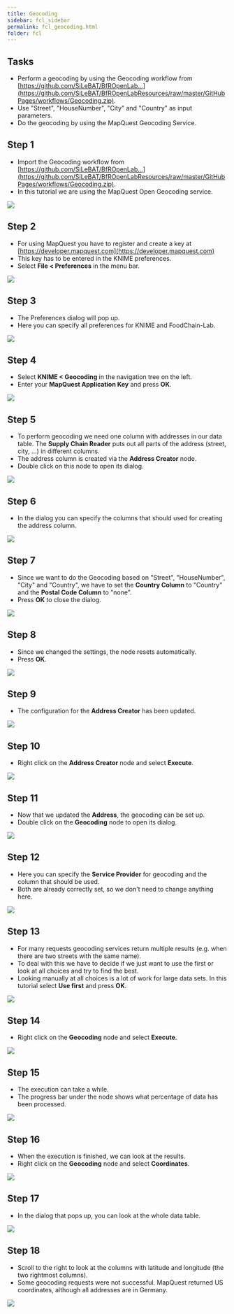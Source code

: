 ```yaml
---
title: Geocoding
sidebar: fcl_sidebar
permalink: fcl_geocoding.html
folder: fcl
---
```


<h2 class="tutorial-heading">Tasks</h2>

 * Perform a geocoding by using the Geocoding workflow from [https://github.com/SiLeBAT/BfROpenLab...](https://github.com/SiLeBAT/BfROpenLabResources/raw/master/GitHubPages/workflows/Geocoding.zip).
 * Use "Street", "HouseNumber", "City" and "Country" as input parameters.
 * Do the geocoding by using the MapQuest Geocoding Service.

<h2 class="tutorial-heading">Step 1</h2>

 * Import the Geocoding workflow from [https://github.com/SiLeBAT/BfROpenLab...](https://github.com/SiLeBAT/BfROpenLabResources/raw/master/GitHubPages/workflows/Geocoding.zip).
 * In this tutorial we are using the MapQuest Open Geocoding service.

<a href="https://github.com/SiLeBAT/BfROpenLabResources/raw/master/GitHubPages/documents/foodchainlab_geocoding/1.png"><img class="aligncenter" src="https://github.com/SiLeBAT/BfROpenLabResources/raw/master/GitHubPages/documents/foodchainlab_geocoding/1.png"/></a>

<h2 class="tutorial-heading">Step 2</h2>

 * For using MapQuest you have to register and create a key at [https://developer.mapquest.com](https://developer.mapquest.com)
 * This key has to be entered in the KNIME preferences.
 * Select **File < Preferences** in the menu bar.

<a href="https://github.com/SiLeBAT/BfROpenLabResources/raw/master/GitHubPages/documents/foodchainlab_geocoding/2.png"><img class="aligncenter" src="https://github.com/SiLeBAT/BfROpenLabResources/raw/master/GitHubPages/documents/foodchainlab_geocoding/2.png"/></a>

<h2 class="tutorial-heading">Step 3</h2>

 * The Preferences dialog will pop up.
 * Here you can specify all preferences for KNIME and FoodChain-Lab.

<a href="https://github.com/SiLeBAT/BfROpenLabResources/raw/master/GitHubPages/documents/foodchainlab_geocoding/3.png"><img class="aligncenter" src="https://github.com/SiLeBAT/BfROpenLabResources/raw/master/GitHubPages/documents/foodchainlab_geocoding/3.png"/></a>

<h2 class="tutorial-heading">Step 4</h2>

 * Select **KNIME < Geocoding** in the navigation tree on the left.
 * Enter your **MapQuest Application Key** and press **OK**.

<a href="https://github.com/SiLeBAT/BfROpenLabResources/raw/master/GitHubPages/documents/foodchainlab_geocoding/4.png"><img class="aligncenter" src="https://github.com/SiLeBAT/BfROpenLabResources/raw/master/GitHubPages/documents/foodchainlab_geocoding/4.png"/></a>

<h2 class="tutorial-heading">Step 5</h2>

 * To perform geocoding we need one column with addresses in our data table. The **Supply Chain Reader** puts out all parts of the address (street, city, ...) in different columns.
 * The address column is created via the **Address Creator** node.
 * Double click on this node to open its dialog.

<a href="https://github.com/SiLeBAT/BfROpenLabResources/raw/master/GitHubPages/documents/foodchainlab_geocoding/5.png"><img class="aligncenter" src="https://github.com/SiLeBAT/BfROpenLabResources/raw/master/GitHubPages/documents/foodchainlab_geocoding/5.png"/></a>

<h2 class="tutorial-heading">Step 6</h2>

 * In the dialog you can specify the columns that should used for creating the address column.

<a href="https://github.com/SiLeBAT/BfROpenLabResources/raw/master/GitHubPages/documents/foodchainlab_geocoding/6.png"><img class="aligncenter" src="https://github.com/SiLeBAT/BfROpenLabResources/raw/master/GitHubPages/documents/foodchainlab_geocoding/6.png"/></a>

<h2 class="tutorial-heading">Step 7</h2>

 * Since we want to do the Geocoding based on "Street", "HouseNumber", "City" and "Country", we have to set the **Country Column** to "Country" and the **Postal Code Column** to "none".
 * Press **OK** to close the dialog.

<a href="https://github.com/SiLeBAT/BfROpenLabResources/raw/master/GitHubPages/documents/foodchainlab_geocoding/7.png"><img class="aligncenter" src="https://github.com/SiLeBAT/BfROpenLabResources/raw/master/GitHubPages/documents/foodchainlab_geocoding/7.png"/></a>

<h2 class="tutorial-heading">Step 8</h2>

 * Since we changed the settings, the node resets automatically.
 * Press **OK**.

<a href="https://github.com/SiLeBAT/BfROpenLabResources/raw/master/GitHubPages/documents/foodchainlab_geocoding/8.png"><img class="aligncenter" src="https://github.com/SiLeBAT/BfROpenLabResources/raw/master/GitHubPages/documents/foodchainlab_geocoding/8.png"/></a>

<h2 class="tutorial-heading">Step 9</h2>

 * The configuration for the **Address Creator** has been updated.

<a href="https://github.com/SiLeBAT/BfROpenLabResources/raw/master/GitHubPages/documents/foodchainlab_geocoding/9.png"><img class="aligncenter" src="https://github.com/SiLeBAT/BfROpenLabResources/raw/master/GitHubPages/documents/foodchainlab_geocoding/9.png"/></a>

<h2 class="tutorial-heading">Step 10</h2>

 * Right click on the **Address Creator** node and select **Execute**.

<a href="https://github.com/SiLeBAT/BfROpenLabResources/raw/master/GitHubPages/documents/foodchainlab_geocoding/10.png"><img class="aligncenter" src="https://github.com/SiLeBAT/BfROpenLabResources/raw/master/GitHubPages/documents/foodchainlab_geocoding/10.png"/></a>

<h2 class="tutorial-heading">Step 11</h2>

 * Now that we updated the **Address**, the geocoding can be set up.
 * Double click on the **Geocoding** node to open its dialog.

<a href="https://github.com/SiLeBAT/BfROpenLabResources/raw/master/GitHubPages/documents/foodchainlab_geocoding/11.png"><img class="aligncenter" src="https://github.com/SiLeBAT/BfROpenLabResources/raw/master/GitHubPages/documents/foodchainlab_geocoding/11.png"/></a>

<h2 class="tutorial-heading">Step 12</h2>

 * Here you can specify the **Service Provider** for geocoding and the column that should be used.
 * Both are already correctly set, so we don't need to change anything here.

<a href="https://github.com/SiLeBAT/BfROpenLabResources/raw/master/GitHubPages/documents/foodchainlab_geocoding/12.png"><img class="aligncenter" src="https://github.com/SiLeBAT/BfROpenLabResources/raw/master/GitHubPages/documents/foodchainlab_geocoding/12.png"/></a>

<h2 class="tutorial-heading">Step 13</h2>

 * For many requests geocoding services return multiple results (e.g. when there are two streets with the same name).
 * To deal with this we have to decide if we just want to use the first or look at all choices and try to find the best.
 * Looking manually at all choices is a lot of work for large data sets. In this tutorial select **Use first** and press **OK**.

<a href="https://github.com/SiLeBAT/BfROpenLabResources/raw/master/GitHubPages/documents/foodchainlab_geocoding/13.png"><img class="aligncenter" src="https://github.com/SiLeBAT/BfROpenLabResources/raw/master/GitHubPages/documents/foodchainlab_geocoding/13.png"/></a>

<h2 class="tutorial-heading">Step 14</h2>

 * Right click on the **Geocoding** node and select **Execute**.

<a href="https://github.com/SiLeBAT/BfROpenLabResources/raw/master/GitHubPages/documents/foodchainlab_geocoding/14.png"><img class="aligncenter" src="https://github.com/SiLeBAT/BfROpenLabResources/raw/master/GitHubPages/documents/foodchainlab_geocoding/14.png"/></a>

<h2 class="tutorial-heading">Step 15</h2>

 * The execution can take a while.
 * The progress bar under the node shows what percentage of data has been processed.

<a href="https://github.com/SiLeBAT/BfROpenLabResources/raw/master/GitHubPages/documents/foodchainlab_geocoding/15.png"><img class="aligncenter" src="https://github.com/SiLeBAT/BfROpenLabResources/raw/master/GitHubPages/documents/foodchainlab_geocoding/15.png"/></a>

<h2 class="tutorial-heading">Step 16</h2>

 * When the execution is finished, we can look at the results.
 * Right click on the **Geocoding** node and select **Coordinates**.

<a href="https://github.com/SiLeBAT/BfROpenLabResources/raw/master/GitHubPages/documents/foodchainlab_geocoding/16.png"><img class="aligncenter" src="https://github.com/SiLeBAT/BfROpenLabResources/raw/master/GitHubPages/documents/foodchainlab_geocoding/16.png"/></a>

<h2 class="tutorial-heading">Step 17</h2>

 * In the dialog that pops up, you can look at the whole data table.

<a href="https://github.com/SiLeBAT/BfROpenLabResources/raw/master/GitHubPages/documents/foodchainlab_geocoding/17.png"><img class="aligncenter" src="https://github.com/SiLeBAT/BfROpenLabResources/raw/master/GitHubPages/documents/foodchainlab_geocoding/17.png"/></a>

<h2 class="tutorial-heading">Step 18</h2>

 * Scroll to the right to look at the columns with latitude and longitude (the two rightmost columns).
 * Some geocoding requests were not successful. MapQuest returned US coordinates, although all addresses are in Germany.

<a href="https://github.com/SiLeBAT/BfROpenLabResources/raw/master/GitHubPages/documents/foodchainlab_geocoding/18.png"><img class="aligncenter" src="https://github.com/SiLeBAT/BfROpenLabResources/raw/master/GitHubPages/documents/foodchainlab_geocoding/18.png"/></a>
